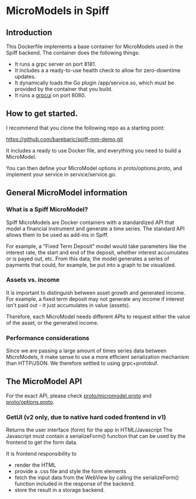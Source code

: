 # MicroModels in Spiff

## Introduction

This Dockerfile implements a base container for MicroModels used in the Spiff backend.
The container does the following things:

- It runs a grpc server on port 8181.
- It includes a a ready-to-use health check to allow for zero-downtime updates.
- It dynamically loads the Go plugin /app/service.so, which must be provided by the container that you build.
- It runs a [grpcui](https://github.com/fullstorydev/grpcui) on port 8080.


## How to get started.

I recommend that you clone the following repo as a starting point:

https://github.com/barebaric/spiff-mm-demo.git

It includes a ready to use Docker file, and everything you need to build
a MicroModel.

You can then define your MicroModel options in proto/options.proto, and
implement your service in service/service.go.

## General MicroModel information

### What is a Spiff MicroModel?

Spiff MicroModels are Docker containers with a standardized API that model
a financial instrument and generate a time series.
The standard API allows them to be used as add-ins in Spiff.

For example, a "Fixed Term Deposit" model would take parameters like the interest
rate, the start and end of the deposit, whether interest accumulates or is payed
out, etc. From this data, the model generates a series of payments that could,
for example, be put into a graph to be visualized.

### Assets vs. income

It is important to distinguish between asset growth and generated income.
For example, a fixed term deposit may not generate any income if interest isn't
paid out - it just accumulates in value (assets).

Therefore, each MicroModel needs different APIs to request either the value of
the asset, or the generated income.

### Performance considerations

Since we are passing a large amount of times series data between MicroModels,
it make sense to use a more efficient serialization mechanism than HTTP/JSON.
We therefore settled to using grpc+protobuf.


## The MicroModel API

For the exact API, please check [proto/micromodel.proto](proto/micromodel.proto)
and [proto/options.proto](proto/options.proto).

### GetUI (v2 only, due to native hard coded frontend in v1)

Returns the user interface (form) for the app in HTML/Javascript
The Javascript must contain a serializeForm() function that can be used by
the frontend to get the form data.

It is frontend responsibility to
- render the HTML
- provide a .css file and style the form elements
- fetch the input data from the WebView by calling the serializeForm() function included in the response of the backend.
- store the result in a storage backend.
